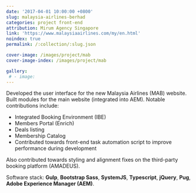 ```yaml
---
date: '2017-04-01 10:00:00 +0800'
slug: malaysia-airlines-berhad
categories: project front-end
attribution: Mirum Agency Singapore 
link: 'https://www.malaysiaairlines.com/my/en.html'
noindex: true
permalink: /:collection/:slug.json

cover-image: /images/project/mab
cover-image-index: /images/project/mab

gallery:
 # - image: 
---
```


Developed the user interface for the new Malaysia Airlines (MAB) website. Built modules for the main website (integrated into AEM). Notable contributions include:

- Integrated Booking Environment (IBE)
- Members Portal (Enrich)
- Deals listing
- Membership Catalog
- Contributed towards front-end task automation script to improve performance
	during development

Also contributed towards styling and alignment fixes on the third-party booking platform (AMADEUS).

Software stack: **Gulp**, **Bootstrap Sass**, **SystemJS**, **Typescript**, **jQuery**, **Pug**, **Adobe Experience Manager (AEM)**.

